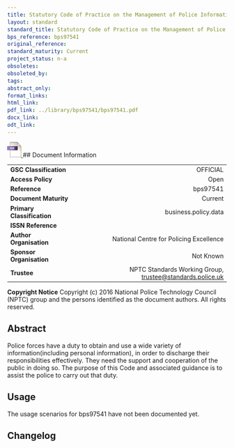 ```yaml
---
title: Statutory Code of Practice on the Management of Police Information (MoPI Code of Practice)
layout: standard
standard_title: Statutory Code of Practice on the Management of Police Information (MoPI Code of Practice)
bps_reference: bps97541
original_reference: 
standard_maturity: Current
project_status: n-a
obsoletes: 
obsoleted_by: 
tags: 
abstract_only:
format_links:
html_link: 
pdf_link: ../library/bps97541/bps97541.pdf
docx_link: 
odt_link: 
---
```


<a target="_blank" href="../library/bps97541/bps97541.pdf">
    <img src="../images/pdf@0.5x.png" alt="pdf link" title="pdf link" style="max-height:35px;">
</a>
## Document Information

|||
| :------- | ------: |
| **GSC Classification**     | OFFICIAL |
| **Access Policy**          | Open |
| **Reference**              | bps97541  |
| **Document Maturity**      | Current |
| **Primary Classification** | business.policy.data |
| **ISSN Reference**         |  |
| **Author Organisation**    |National Centre for Policing Excellence|
| **Sponsor Organisation**   |Not Known|
| **Trustee**                | NPTC Standards Working Group, <a href="mailto:trustee@standards.police.uk?subject=bps97541 Statutory Code of Practice on the Management of Police Information (MoPI Code of Practice)">trustee@standards.police.uk |

**Copyright Notice**
Copyright (c) 2016 National Police Technology Council (NPTC) group and the persons identified as the document authors. All rights reserved.

## Abstract
Police  forces  have  a  duty  to  obtain  and  use  a  wide  variety   of  
    information(including personal  information),  in  order  to  discharge  their  
    responsibilities effectively.  They need the support and cooperation of 
    the public in doing so. The purpose of this Code and associated guidance is 
    to assist the police to carry out that duty.
        
## Usage
The usage scenarios for bps97541 have not been documented yet.

## Changelog

